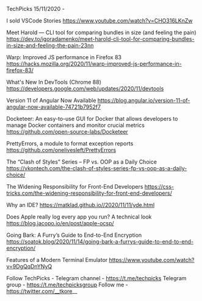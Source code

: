 TechPicks 15/11/2020 -

I sold VSCode Stories
https://www.youtube.com/watch?v=CHO316LKnZw

Meet Harold — CLI tool for comparing bundles in size (and feeling the pain)
https://dev.to/igoradamenko/meet-harold-cli-tool-for-comparing-bundles-in-size-and-feeling-the-pain-23nn

Warp: Improved JS performance in Firefox 83
https://hacks.mozilla.org/2020/11/warp-improved-js-performance-in-firefox-83/

What's New In DevTools (Chrome 88)
https://developers.google.com/web/updates/2020/11/devtools

Version 11 of Angular Now Available
https://blog.angular.io/version-11-of-angular-now-available-74721b7952f7

Docketeer: An easy-to-use GUI for Docker that allows developers to manage Docker containers and monitor crucial metrics
https://github.com/open-source-labs/Docketeer

PrettyErrors, a module to format exception reports
https://github.com/onelivesleft/PrettyErrors

The “Clash of Styles” Series – FP vs. OOP as a Daily Choice
https://vkontech.com/the-clash-of-styles-series-fp-vs-oop-as-a-daily-choice/

The Widening Responsibility for Front-End Developers
https://css-tricks.com/the-widening-responsibility-for-front-end-developers/

Why an IDE?
https://matklad.github.io//2020/11/11/yde.html

Does Apple really log every app you run? A technical look
https://blog.jacopo.io/en/post/apple-ocsp/

Going Bark: A Furry’s Guide to End-to-End Encryption
https://soatok.blog/2020/11/14/going-bark-a-furrys-guide-to-end-to-end-encryption/

Features of a Modern Terminal Emulator
https://www.youtube.com/watch?v=9DgQqDnYNyQ

Follow TechPicks -
Telegram channel - https://t.me/techpicks
Telegram group - https://t.me/techpicksgroup
Follow me - https://twitter.com/__tkore__